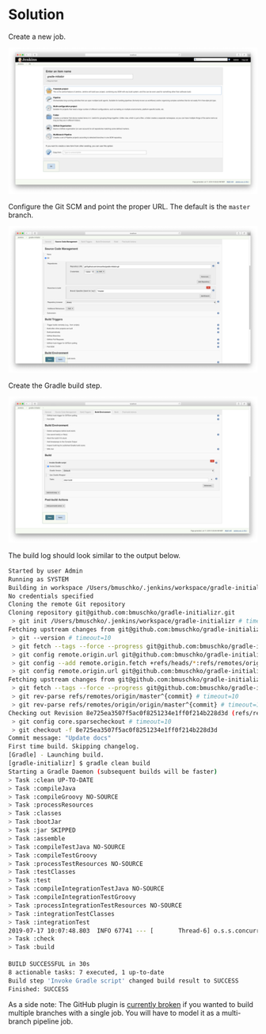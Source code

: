 # Solution

Create a new job.

![Freestyle Job](./images/new-job.png)

Configure the Git SCM and point the proper URL. The default is the `master` branch.

![Git SCM](./images/git-scm.png)

Create the Gradle build step.

![Git SCM](./images/gradle-build-step.png)

The build log should look similar to the output below.

```bash
Started by user Admin
Running as SYSTEM
Building in workspace /Users/bmuschko/.jenkins/workspace/gradle-initializr
No credentials specified
Cloning the remote Git repository
Cloning repository git@github.com:bmuschko/gradle-initializr.git
 > git init /Users/bmuschko/.jenkins/workspace/gradle-initializr # timeout=10
Fetching upstream changes from git@github.com:bmuschko/gradle-initializr.git
 > git --version # timeout=10
 > git fetch --tags --force --progress git@github.com:bmuschko/gradle-initializr.git +refs/heads/*:refs/remotes/origin/*
 > git config remote.origin.url git@github.com:bmuschko/gradle-initializr.git # timeout=10
 > git config --add remote.origin.fetch +refs/heads/*:refs/remotes/origin/* # timeout=10
 > git config remote.origin.url git@github.com:bmuschko/gradle-initializr.git # timeout=10
Fetching upstream changes from git@github.com:bmuschko/gradle-initializr.git
 > git fetch --tags --force --progress git@github.com:bmuschko/gradle-initializr.git +refs/heads/*:refs/remotes/origin/*
 > git rev-parse refs/remotes/origin/master^{commit} # timeout=10
 > git rev-parse refs/remotes/origin/origin/master^{commit} # timeout=10
Checking out Revision 8e725ea3507f5ac0f8251234e1ff0f214b228d3d (refs/remotes/origin/master)
 > git config core.sparsecheckout # timeout=10
 > git checkout -f 8e725ea3507f5ac0f8251234e1ff0f214b228d3d
Commit message: "Update docs"
First time build. Skipping changelog.
[Gradle] - Launching build.
[gradle-initializr] $ gradle clean build
Starting a Gradle Daemon (subsequent builds will be faster)
> Task :clean UP-TO-DATE
> Task :compileJava
> Task :compileGroovy NO-SOURCE
> Task :processResources
> Task :classes
> Task :bootJar
> Task :jar SKIPPED
> Task :assemble
> Task :compileTestJava NO-SOURCE
> Task :compileTestGroovy
> Task :processTestResources NO-SOURCE
> Task :testClasses
> Task :test
> Task :compileIntegrationTestJava NO-SOURCE
> Task :compileIntegrationTestGroovy
> Task :processIntegrationTestResources NO-SOURCE
> Task :integrationTestClasses
> Task :integrationTest
2019-07-17 10:07:48.803  INFO 67741 --- [       Thread-6] o.s.s.concurrent.ThreadPoolTaskExecutor  : Shutting down ExecutorService 'applicationTaskExecutor'
> Task :check
> Task :build

BUILD SUCCESSFUL in 30s
8 actionable tasks: 7 executed, 1 up-to-date
Build step 'Invoke Gradle script' changed build result to SUCCESS
Finished: SUCCESS
```

As a side note: The GitHub plugin is [currently broken](https://issues.jenkins-ci.org/browse/JENKINS-11337) if you wanted to build multiple branches with a single job. You will have to model it as a multi-branch pipeline job.
